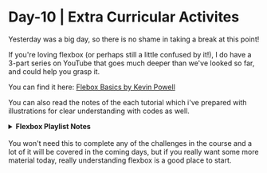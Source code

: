 # Day-10 | Extra Curricular Activites
Yesterday was a big day, so there is no shame in taking a break at this point!

If you're loving flexbox (or perhaps still a little confused by it!), I do have a 3-part series on YouTube that goes much deeper than we've looked so far, and could help you grasp it.

You can find it here: [Flebox Basics by Kevin Powell](https://www.youtube.com/playlist?list=PL4-IK0AVhVjMSb9c06AjRlTpvxL3otpUd)

You can also read the notes of the each tutorial which i've prepared with illustrations for clear understanding with codes as well.

<details>
  <summary><b>Flexbox Playlist Notes</b></summary>
  
  1. [Flexbox Containers](Flexbox%20Playlist/1.%20flexbox%20containers/README.md)
  2. [Flexbox Items](Flexbox%20Playlist/2.%20flexbox%20items/README.md)
  3. [Building Simple Layout with flexbox](https://stackritesh.me/21-Days-Responsive-CSS-Challenge/Day-10/Flexbox%20Playlist/3.%20Building%20simple%20layout%20with%20flexbox/index.html)
</details>
<br> 
You won't need this to complete any of the challenges in the course and a lot of it will be covered in the coming days, but if you really want some more material today, really understanding flexbox is a good place to start. 